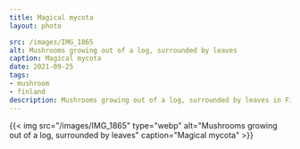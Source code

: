 ```yaml
---
title: Magical mycota
layout: photo

src: /images/IMG_1865
alt: Mushrooms growing out of a log, surrounded by leaves
caption: Magical mycota
date: 2021-09-25
tags:
- mushroom
- finland
description: Mushrooms growing out of a log, surrounded by leaves in Finland.
---
```


{{< img src="/images/IMG_1865" type="webp" alt="Mushrooms growing out of a log, surrounded by leaves" caption="Magical mycota" >}}

